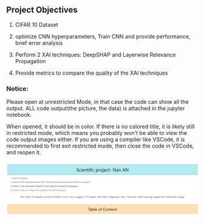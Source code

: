 ## Project Objectives

1. CIFAR 10 Dataset

2. optimize CNN hyperparameters, Train CNN and provide performance, brief error analysis

3. Perform 2 XAI techniques: DeepSHAP and Layerwise Relevance Propagation

4. Provide metrics to compare the quality of the XAI techniques


### Notice:
Please open at unrestricted Mode, in that case the code can show all the output. ALL code output(the picture, the data) is attached in the jupyter notebook.

When opened, it should be in color. If there is no colored title, it is likely still in restricted mode, which means you probably won't be able to view the code output images either. If you are using a compiler like VSCode, it is recommended to first exit restricted mode, then close the code in VSCode, and reopen it.

![alt text](color-1.png)


